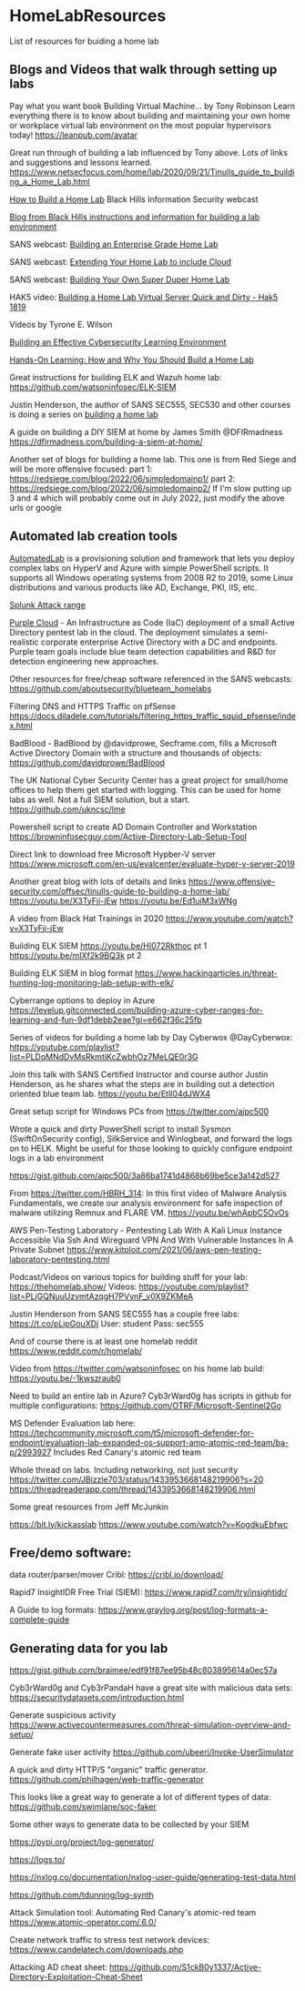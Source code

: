 # HomeLabResources
List of resources for buiding a home lab

## Blogs and Videos that walk through setting up labs
Pay what you want book
Building Virtual Machine… by Tony Robinson 
Learn everything there is to know about building and maintaining your own home or workplace virtual lab environment on the most popular hypervisors today!
https://leanpub.com/avatar

Great run through of building a lab influenced by Tony above.  Lots of links and suggestions and lessons learned.
https://www.netsecfocus.com/home/lab/2020/09/21/Tjnulls_guide_to_building_a_Home_Lab.html

[How to Build a Home Lab](https://www.youtube.com/watch?v=_Ih_wjHafrM)
Black Hills Information Security webcast

[Blog from Black Hills instructions and information for building a lab environment](https://www.blackhillsinfosec.com/how-to-deploy-windows-optics-commands-downloads-instructions-and-screenshots/)

SANS webcast: [Building an Enterprise Grade Home Lab](https://youtu.be/jnotvkoUF9U)

SANS webcast: [Extending Your Home Lab to include Cloud](https://youtu.be/j69DRB4WGeY)

SANS webcast: [Building Your Own Super Duper Home Lab](https://youtu.be/uzqwoufhwyk)

HAK5 video: [Building a Home Lab Virtual Server Quick and Dirty - Hak5 1819](https://youtu.be/9SpQ1fRQAto)

Videos by Tyrone E. Wilson

[Building an Effective Cybersecurity Learning Environment](https://www.youtube.com/watch?v=ZYAgyZ7RZm8)

[Hands-On Learning: How and Why You Should Build a Home Lab](https://www.youtube.com/watch?v=CL2Ng191KQE)

Great instructions for building ELK and Wazuh home lab:  
https://github.com/watsoninfosec/ELK-SIEM

Justin Henderson, the author of SANS SEC555, SEC530 and other courses is doing a series on [building a home lab](https://youtube.com/playlist?list=PLIQlcXRut9IPF8cJSSf0-BsoFy_1SOGYQ)

A guide on building a DIY SIEM at home by James Smith @DFIRmadness
https://dfirmadness.com/building-a-siem-at-home/

Another set of blogs for building a home lab.  This one is from Red Siege and will be more offensive focused:
part 1:  https://redsiege.com/blog/2022/06/simpledomainp1/
part 2:  https://redsiege.com/blog/2022/06/simpledomainp2/
If I'm slow putting up 3 and 4 which will probably come out in July 2022, just modify the above urls or google

## Automated lab creation tools


[AutomatedLab](https://github.com/AutomatedLab/AutomatedLab)
is a provisioning solution and framework that lets you deploy complex labs on HyperV and Azure with simple PowerShell scripts. It supports all Windows operating systems from 2008 R2 to 2019, some Linux distributions and various products like AD, Exchange, PKI, IIS, etc. 

[Splunk Attack range](https://github.com/splunk/attack_range)

[Purple Cloud](https://github.com/iknowjason/PurpleCloud) - An Infrastructure as Code (IaC) deployment of a small Active Directory pentest lab in the cloud. The deployment simulates a semi-realistic corporate enterprise Active Directory with a DC and endpoints. Purple team goals include blue team detection capabilities and R&D for detection engineering new approaches. 



Other resources for free/cheap software referenced in the SANS webcasts:   https://github.com/aboutsecurity/blueteam_homelabs

Filtering DNS and HTTPS Traffic on pfSense
https://docs.diladele.com/tutorials/filtering_https_traffic_squid_pfsense/index.html


BadBlood - BadBlood by @davidprowe, Secframe.com, fills a Microsoft Active Directory Domain with a structure and thousands of objects:  
https://github.com/davidprowe/BadBlood


The UK National Cyber Security Center has a great project for small/home offices to help them get started with logging.  This can be used for home labs as well. Not a full SIEM solution, but a start.
https://github.com/ukncsc/lme


Powershell script to create AD Domain Controller and Workstation     
https://browninfosecguy.com/Active-Directory-Lab-Setup-Tool

Direct link to download free Microsoft Hypber-V server    
https://www.microsoft.com/en-us/evalcenter/evaluate-hyper-v-server-2019


Another great blog with lots of details and links
https://www.offensive-security.com/offsec/tjnulls-guide-to-building-a-home-lab/
https://youtu.be/X3TyFji-jEw
https://youtu.be/Ed1ujM3xWNg


A video from Black Hat Trainings in 2020
https://www.youtube.com/watch?v=X3TyFji-jEw

Building ELK SIEM 
https://youtu.be/HI072Rkthoc  pt 1
https://youtu.be/mIXf2k9BQ3k  pt 2

Building ELK SIEM in blog format
https://www.hackingarticles.in/threat-hunting-log-monitoring-lab-setup-with-elk/

Cyberrange options to deploy in Azure
https://levelup.gitconnected.com/building-azure-cyber-ranges-for-learning-and-fun-9df1debb2eae?gi=e662f36c25fb

Series of videos for building a home lab by Day Cyberwox @DayCyberwox:
https://youtube.com/playlist?list=PLDqMNdDvMsRkmtiKcZwbhOz7MeLQE0r3G

Join this talk with SANS Certified Instructor and course author Justin Henderson, as he shares what the steps are in building out a detection oriented blue team lab.
https://youtu.be/EtlI04dJWX4

Great setup script for Windows PCs from https://twitter.com/ajpc500

Wrote a quick and dirty PowerShell script to install Sysmon (SwiftOnSecurity config), SilkService and Winlogbeat, and forward the logs on to HELK. Might be useful for those looking to quickly configure endpoint logs in a lab environment

https://gist.github.com/ajpc500/3a86ba1741d4868b69be5ce3a142d527

From https://twitter.com/HBRH_314:
In this first video of Malware Analysis Fundamentals, we create our analysis environment for safe inspection of malware utilizing Remnux and FLARE VM.
https://youtu.be/whApbC5OvOs

AWS Pen-Testing Laboratory - Pentesting Lab With A Kali Linux Instance Accessible Via Ssh And Wireguard VPN And With Vulnerable Instances In A Private Subnet 
https://www.kitploit.com/2021/06/aws-pen-testing-laboratory-pentesting.html

Podcast/Videos on various topics for building stuff for your lab:
https://thehomelab.show/
Videos: https://youtube.com/playlist?list=PLjGQNuuUzvmtAzqgH7PVvnF_v0X9ZKMeA

Justin Henderson from SANS SEC555 has a couple free labs:  https://t.co/pLipGouXDj
User: student Pass: sec555

And of course there is at least one homelab reddit
https://www.reddit.com/r/homelab/

Video from https://twitter.com/watsoninfosec on his home lab build:
https://youtu.be/-1kwszraub0

Need to build an entire lab in Azure?  Cyb3rWard0g has scripts in github for multiple configurations:
https://github.com/OTRF/Microsoft-Sentinel2Go

MS Defender Evaluation lab here:  https://techcommunity.microsoft.com/t5/microsoft-defender-for-endpoint/evaluation-lab-expanded-os-support-amp-atomic-red-team/ba-p/2993927
Includes Red Canary's atomic red team

Whole thread on labs.  Including networking, not just security
https://twitter.com/JBizzle703/status/1433953668148219906?s=20
https://threadreaderapp.com/thread/1433953668148219906.html


Some great resources from Jeff McJunkin

https://bit.ly/kickasslab
https://www.youtube.com/watch?v=KogdkuEbfwc


## Free/demo software:

data router/parser/mover  Cribl:  https://cribl.io/download/

Rapid7 InsightIDR Free Trial (SIEM): https://www.rapid7.com/try/insightidr/

A Guide to log formats:
https://www.graylog.org/post/log-formats-a-complete-guide

## Generating data for you lab

https://gist.github.com/braimee/edf91f87ee95b48c803895614a0ec57a

Cyb3rWard0g and Cyb3rPandaH have a great site with malicious data sets:
    https://securitydatasets.com/introduction.html
    
Generate suspicious activity
https://www.activecountermeasures.com/threat-simulation-overview-and-setup/

Generate fake user activity
https://github.com/ubeeri/Invoke-UserSimulator

A quick and dirty HTTP/S "organic" traffic generator.    https://github.com/philhagen/web-traffic-generator

This looks like a great way to generate a lot of different types of data:
https://github.com/swimlane/soc-faker

Some other ways to generate data to be collected by your SIEM

https://pypi.org/project/log-generator/

https://logs.to/

https://nxlog.co/documentation/nxlog-user-guide/generating-test-data.html

https://github.com/tdunning/log-synth


Attack Simulation tool:  Automating Red Canary's atomic-red team   https://www.atomic-operator.com/.6.0/

Create network traffic to stress test network devices:  https://www.candelatech.com/downloads.php

Attacking AD cheat sheet:  https://github.com/S1ckB0y1337/Active-Directory-Exploitation-Cheat-Sheet
